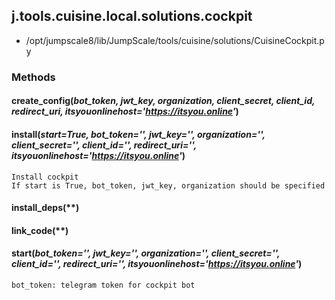 <!-- toc -->
## j.tools.cuisine.local.solutions.cockpit

- /opt/jumpscale8/lib/JumpScale/tools/cuisine/solutions/CuisineCockpit.py

### Methods

#### create_config(*bot_token, jwt_key, organization, client_secret, client_id, redirect_uri, itsyouonlinehost='https://itsyou.online'*) 

#### install(*start=True, bot_token='', jwt_key='', organization='', client_secret='', client_id='', redirect_uri='', itsyouonlinehost='https://itsyou.online'*) 

```
Install cockpit
If start is True, bot_token, jwt_key, organization should be specified

```

#### install_deps(**) 

#### link_code(**) 

#### start(*bot_token='', jwt_key='', organization='', client_secret='', client_id='', redirect_uri='', itsyouonlinehost='https://itsyou.online'*) 

```
bot_token: telegram token for cockpit bot

```

